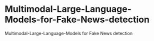 # Multimodal-Large-Language-Models-for-Fake-News-detection
Multimodal-Large-Language-Models for Fake News detection
